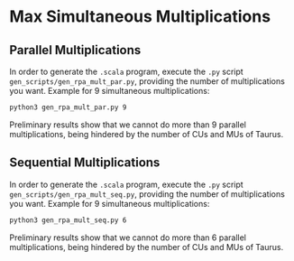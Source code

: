 # Max Simultaneous Multiplications

## Parallel Multiplications

In order to generate the `.scala` program, execute the `.py` script `gen_scripts/gen_rpa_mult_par.py`, providing the number of multiplications you want. Example for 9 simultaneous multiplications:

```bash
python3 gen_rpa_mult_par.py 9
```

Preliminary results show that we cannot do more than 9 parallel multiplications, being hindered by the number of CUs and MUs of Taurus.

## Sequential Multiplications

In order to generate the `.scala` program, execute the `.py` script `gen_scripts/gen_rpa_mult_seq.py`, providing the number of multiplications you want. Example for 9 simultaneous multiplications:

```bash
python3 gen_rpa_mult_seq.py 6
```

Preliminary results show that we cannot do more than 6 parallel multiplications, being hindered by the number of CUs and MUs of Taurus.
